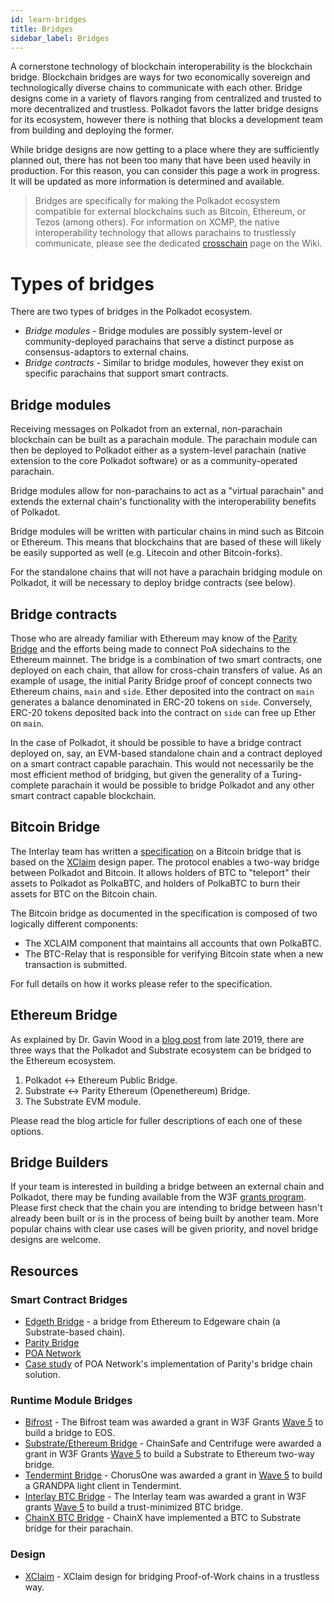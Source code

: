 ```yaml
---
id: learn-bridges
title: Bridges
sidebar_label: Bridges
---
```


A cornerstone technology of blockchain interoperability is the blockchain bridge. Blockchain bridges
are ways for two economically sovereign and technologically diverse chains to communicate with each
other. Bridge designs come in a variety of flavors ranging from centralized and trusted to more
decentralized and trustless. Polkadot favors the latter bridge designs for its ecosystem, however
there is nothing that blocks a development team from building and deploying the former.

While bridge designs are now getting to a place where they are sufficiently planned out, there has
not been too many that have been used heavily in production. For this reason, you can consider this
page a work in progress. It will be updated as more information is determined and available.

> Bridges are specifically for making the Polkadot ecosystem compatible for external blockchains
> such as Bitcoin, Ethereum, or Tezos (among others). For information on XCMP, the native
> interoperability technology that allows parachains to trustlessly communicate, please see the
> dedicated [crosschain][] page on the Wiki.

# Types of bridges

There are two types of bridges in the Polkadot ecosystem.

- _Bridge modules_ - Bridge modules are possibly system-level or community-deployed parachains that
  serve a distinct purpose as consensus-adaptors to external chains.
- _Bridge contracts_ - Similar to bridge modules, however they exist on specific parachains that
  support smart contracts.

## Bridge modules

Receiving messages on Polkadot from an external, non-parachain blockchain can be built as a
parachain module. The parachain module can then be deployed to Polkadot either as a system-level
parachain (native extension to the core Polkadot software) or as a community-operated parachain.

Bridge modules allow for non-parachains to act as a "virtual parachain" and extends the external
chain's functionality with the interoperability benefits of Polkadot.

Bridge modules will be written with particular chains in mind such as Bitcoin or Ethereum. This
means that blockchains that are based of these will likely be easily supported as well (e.g.
Litecoin and other Bitcoin-forks).

For the standalone chains that will not have a parachain bridging module on Polkadot, it will be
necessary to deploy bridge contracts (see below).

## Bridge contracts

Those who are already familiar with Ethereum may know of the [Parity Bridge][] and the efforts being
made to connect PoA sidechains to the Ethereum mainnet. The bridge is a combination of two smart
contracts, one deployed on each chain, that allow for cross-chain transfers of value. As an example
of usage, the initial Parity Bridge proof of concept connects two Ethereum chains, `main` and
`side`. Ether deposited into the contract on `main` generates a balance denominated in ERC-20 tokens
on `side`. Conversely, ERC-20 tokens deposited back into the contract on `side` can free up Ether on
`main`.

In the case of Polkadot, it should be possible to have a bridge contract deployed on, say, an
EVM-based standalone chain and a contract deployed on a smart contract capable parachain. This would
not necessarily be the most efficient method of bridging, but given the generality of a
Turing-complete parachain it would be possible to bridge Polkadot and any other smart contract
capable blockchain.

## Bitcoin Bridge

The Interlay team has written a [specification][interlay] on a Bitcoin bridge that is based on the
[XClaim][] design paper. The protocol enables a two-way bridge between Polkadot and Bitcoin. It
allows holders of BTC to "teleport" their assets to Polkadot as PolkaBTC, and holders of PolkaBTC to
burn their assets for BTC on the Bitcoin chain.

The Bitcoin bridge as documented in the specification is composed of two logically different
components:

- The XCLAIM component that maintains all accounts that own PolkaBTC.
- The BTC-Relay that is responsible for verifying Bitcoin state when a new transaction is submitted.

For full details on how it works please refer to the specification.

## Ethereum Bridge

As explained by Dr. Gavin Wood in a [blog post][eth bridging blog] from late 2019, there are three
ways that the Polkadot and Substrate ecosystem can be bridged to the Ethereum ecosystem.

1. Polkadot <-> Ethereum Public Bridge.
1. Substrate <-> Parity Ethereum (Openethereum) Bridge.
1. The Substrate EVM module.

Please read the blog article for fuller descriptions of each one of these options.

## Bridge Builders

If your team is interested in building a bridge between an external chain and Polkadot, there may be
funding available from the W3F [grants program][]. Please first check that the chain you are
intending to bridge between hasn't already been built or is in the process of being built by another
team. More popular chains with clear use cases will be given priority, and novel bridge designs are
welcome.

## Resources

### Smart Contract Bridges

- [Edgeth Bridge](https://github.com/hicommonwealth/edgeth_bridge/) - a bridge from Ethereum to
  Edgeware chain (a Substrate-based chain).
- [Parity Bridge](https://github.com/paritytech/parity-bridge)
- [POA Network](https://poa.network/)
- [Case study](https://medium.com/giveth/ethereum-dapp-scaling-poa-network-acee8a51e772) of POA
  Network's implementation of Parity's bridge chain solution.

### Runtime Module Bridges

- [Bifrost][bifrost] - The Bifrost team was awarded a grant in W3F Grants [Wave 5][] to build a
  bridge to EOS.
- [Substrate/Ethereum Bridge](https://github.com/ChainSafe/ChainBridge) - ChainSafe and Centrifuge
  were awarded a grant in W3F Grants [Wave 5][] to build a Substrate to Ethereum two-way bridge.
- [Tendermint Bridge](https://github.com/ChorusOne) - ChorusOne was awarded a grant in [Wave 5][] to
  build a GRANDPA light client in Tendermint.
- [Interlay BTC Bridge][interlay] - The Interlay team was awarded a grant in W3F grants [Wave 5][]
  to build a trust-minimized BTC bridge.
- [ChainX BTC Bridge](https://github.com/chainx-org/ChainX/tree/develop/cxrml/bridge/btc) - ChainX
  have implemented a BTC to Substrate bridge for their parachain.

### Design

- [XClaim][] - XClaim design for bridging Proof-of-Work chains in a trustless way.

[crosschain]: learn-crosschain
[parity bridge]: https://github.com/paritytech/parity-bridge
[interlay]: https://interlay.gitlab.io/polkabtc-spec/
[xclaim]: https://eprint.iacr.org/2018/643.pdf
[bifrost]: https://github.com/bifrost-codes/bifrost
[wave 5]: https://medium.com/web3foundation/web3-foundation-grants-wave-5-recipients-2205f4fde096
[eth bridging blog]:
  https://medium.com/polkadot-network/polkadot-substrate-and-ethereum-f0bf1ccbfd13
[grants program]: https://github.com/w3f/General-Grants-Program
